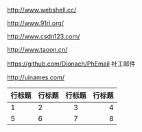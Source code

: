 http://www.webshell.cc/

http://www.91ri.org/

http://www.csdn123.com/

http://www.taoon.cn/

https://github.com/Dionach/PhEmail     社工邮件

http://uinames.com/


|行标题|行标题|行标题|行标题|
|---|:---|:---:|---:|
|1|2|3|4|
|5|6|7|8|
